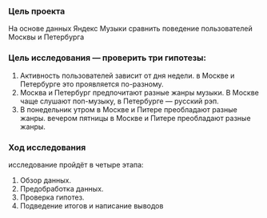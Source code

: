 ### Цель проекта
На основе данных Яндекс Музыки сравнить поведение пользователей Москвы и Петербурга

### Цель исследования — проверить три гипотезы:
1. Активность пользователей зависит от дня недели. в Москве и Петербурге это проявляется по-разному.
2. Москва и Петербург предпочитают разные жанры музыки. В Москве чаще слушают поп-музыку, в Петербурге — русский рэп.
3. В понедельник утром в Москве и Питере преобладают разные жанры. вечером пятницы в Москве и Питере преобладают разные жанры.

### Ход исследования
исследование пройдёт в четыре этапа:
 1. Обзор данных.
 2. Предобработка данных.
 3. Проверка гипотез.
 4. Подведение итогов и написание выводов
